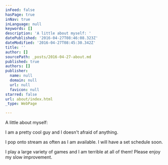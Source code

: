 ```yaml
---
inFeed: false
hasPage: true
inNav: true
inLanguage: null
keywords: []
description: 'A little about myself: '
datePublished: '2016-04-27T08:46:08.323Z'
dateModified: '2016-04-27T08:45:30.342Z'
title: ''
author: []
sourcePath: _posts/2016-04-27-about.md
published: true
authors: []
publisher:
  name: null
  domain: null
  url: null
  favicon: null
starred: false
url: about/index.html
_type: WebPage

---
```

A little about myself:

I am a pretty cool guy and I doesn't afraid of anything.

I pop onto stream as often as I am available. I will have a set schedule soon.

I play a large variety of games and I am terrible at all of them! Please enjoy my slow improvement.